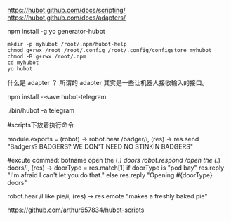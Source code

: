https://hubot.github.com/docs/scripting/
https://hubot.github.com/docs/adapters/

npm install -g yo generator-hubot
```shell
mkdir -p myhubot /root/.npm/hubot-help
chmod g+rwx /root /root/.config /root/.config/configstore myhubot 
chmod -R g+rwx /root/.npm
cd myhubot
yo hubot
```
什么是 adapter ？ 
所谓的 adapter 其实是一些让机器人接收输入的接口。

npm install --save hubot-telegram
 
./bin/hubot -a telegram

#scripts下放着执行命令

module.exports = (robot) ->
  robot.hear /badger/i, (res) ->
    res.send "Badgers? BADGERS? WE DON'T NEED NO STINKIN BADGERS"
  
  #excute commad: botname open the (.*) doors
  robot.respond /open the (.*) doors/i, (res) ->
    doorType = res.match[1]
    if doorType is "pod bay"
      res.reply "I'm afraid I can't let you do that."
    else
      res.reply "Opening #{doorType} doors"

  robot.hear /I like pie/i, (res) ->
    res.emote "makes a freshly baked pie"
    
https://github.com/arthur657834/hubot-scripts
